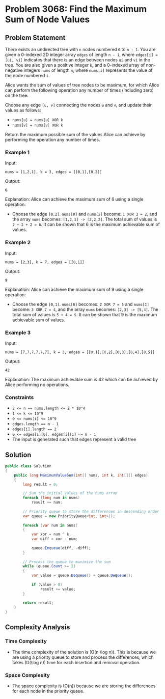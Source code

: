 # Problem 3068: Find the Maximum Sum of Node Values

## Problem Statement
There exists an undirected tree with `n` nodes numbered `0` to `n - 1`. You are given a 0-indexed 2D integer array `edges` of length `n - 1`, where `edges[i] = [ui, vi]` indicates that there is an edge between nodes `ui` and `vi` in the tree. You are also given a positive integer `k`, and a 0-indexed array of non-negative integers `nums` of length `n`, where `nums[i]` represents the value of the node numbered `i`.

Alice wants the sum of values of tree nodes to be maximum, for which Alice can perform the following operation any number of times (including zero) on the tree:

Choose any edge `[u, v]` connecting the nodes `u` and `v`, and update their values as follows:
- `nums[u] = nums[u] XOR k`
- `nums[v] = nums[v] XOR k`

Return the maximum possible sum of the values Alice can achieve by performing the operation any number of times.

### Example 1

Input: 
```
nums = [1,2,1], k = 3, edges = [[0,1],[0,2]]
```
Output: 
```
6
```
Explanation: 
Alice can achieve the maximum sum of 6 using a single operation:
- Choose the edge `[0,2]`. `nums[0]` and `nums[2]` become: `1 XOR 3 = 2`, and the array `nums` becomes: `[1,2,1] -> [2,2,2]`.
The total sum of values is `2 + 2 + 2 = 6`.
It can be shown that 6 is the maximum achievable sum of values.

### Example 2

Input: 
```
nums = [2,3], k = 7, edges = [[0,1]]
```
Output: 
```
9
```
Explanation: 
Alice can achieve the maximum sum of 9 using a single operation:
- Choose the edge `[0,1]`. `nums[0]` becomes: `2 XOR 7 = 5` and `nums[1]` become: `3 XOR 7 = 4`, and the array `nums` becomes: `[2,3] -> [5,4]`.
The total sum of values is `5 + 4 = 9`.
It can be shown that 9 is the maximum achievable sum of values.

### Example 3

Input: 
```
nums = [7,7,7,7,7,7], k = 3, edges = [[0,1],[0,2],[0,3],[0,4],[0,5]]
```
Output: 
```
42
```
Explanation: 
The maximum achievable sum is 42 which can be achieved by Alice performing no operations.

### Constraints

- `2 <= n == nums.length <= 2 * 10^4`
- `1 <= k <= 10^9`
- `0 <= nums[i] <= 10^9`
- `edges.length == n - 1`
- `edges[i].length == 2`
- `0 <= edges[i][0], edges[i][1] <= n - 1`
- The input is generated such that edges represent a valid tree

## Solution

```csharp
public class Solution 
{
    public long MaximumValueSum(int[] nums, int k, int[][] edges) 
    {
        long result = 0;

        // Sum the initial values of the nums array
        foreach (long num in nums)
            result += num;
        
        // Priority queue to store the differences in descending order
        var queue = new PriorityQueue<int, int>();
        
        foreach (var num in nums)
        {
            var xor = num ^ k;
            var diff = xor - num;
            
            queue.Enqueue(diff, -diff);
        }
        
        // Process the queue to maximize the sum
        while (queue.Count >= 2)
        {
            var value = queue.Dequeue() + queue.Dequeue();
            
            if (value > 0)
                result += value;
        }
        
        return result;
    }
}
```

## Complexity Analysis

### Time Complexity

- The time complexity of the solution is \(O(n \log n)\). This is because we are using a priority queue to store and process the differences, which takes \(O(\log n)\) time for each insertion and removal operation.

### Space Complexity

- The space complexity is \(O(n)\) because we are storing the differences for each node in the priority queue.
